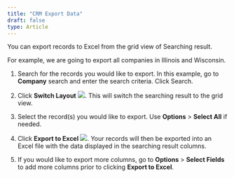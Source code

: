 ```yaml
---
title: "CRM Export Data"
draft: false
type: Article
---
```



You can export records to Excel from the grid view of Searching result.  

For example, we are going to export all companies in Illinois and Wisconsin. 

1. Search for the records you would like to export. In this example, go to **Company** search and enter the search criteria. Click Search.  

2. Click **Switch Layout** ![](/Modules/assets/Images/001-import-and-export.png). This will switch the searching result to the grid view.  

3. Select the record(s) you would like to export. Use **Options** > **Select All** if needed.  

4. Click **Export to Excel** ![](/Modules/assets/Images/002-import-and-export.png). Your records will then be exported into an Excel file with the data displayed in the searching result columns.  

5. If you would like to export more columns, go to **Options** > **Select Fields** to add more columns prior to clicking **Export to Excel**.  

 